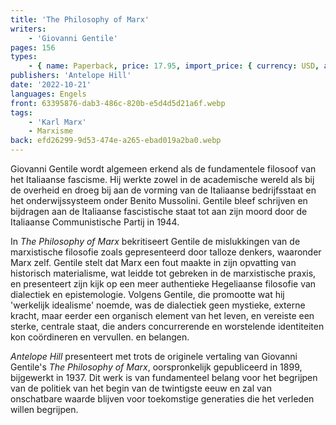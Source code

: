 ```yaml
---
title: 'The Philosophy of Marx'
writers:
    - 'Giovanni Gentile'
pages: 156
types:
    - { name: Paperback, price: 17.95, import_price: { currency: USD, amount: 15.91 }, isbn: 978-1-956887-08-2 }
publishers: 'Antelope Hill'
date: '2022-10-21'
languages: Engels
front: 63395876-dab3-486c-820b-e5d4d5d21a6f.webp
tags:
    - 'Karl Marx'
    - Marxisme
back: efd26299-9d53-474e-a265-ebad019a2ba0.webp
---
```


Giovanni Gentile wordt algemeen erkend als de fundamentele filosoof van het Italiaanse fascisme. Hij werkte zowel in de academische wereld als bij de overheid en droeg bij aan de vorming van de Italiaanse bedrijfsstaat en het onderwijssysteem onder Benito Mussolini. Gentile bleef schrijven en bijdragen aan de Italiaanse fascistische staat tot aan zijn moord door de Italiaanse Communistische Partij in 1944.
 
In *The Philosophy of Marx* bekritiseert Gentile de mislukkingen van de marxistische filosofie zoals gepresenteerd door talloze denkers, waaronder Marx zelf. Gentile stelt dat Marx een fout maakte in zijn opvatting van historisch materialisme, wat leidde tot gebreken in de marxistische praxis, en presenteert zijn kijk op een meer authentieke Hegeliaanse filosofie van dialectiek en epistemologie. Volgens Gentile, die promootte wat hij 'werkelijk idealisme' noemde, was de dialectiek geen mystieke, externe kracht, maar eerder een organisch element van het leven, en vereiste een sterke, centrale staat, die anders concurrerende en worstelende identiteiten kon coördineren en vervullen. en belangen.
 
*Antelope Hill* presenteert met trots de originele vertaling van Giovanni Gentile's *The Philosophy of Marx*, oorspronkelijk gepubliceerd in 1899, bijgewerkt in 1937. Dit werk is van fundamenteel belang voor het begrijpen van de politiek van het begin van de twintigste eeuw en zal van onschatbare waarde blijven voor toekomstige generaties die het verleden willen begrijpen.
